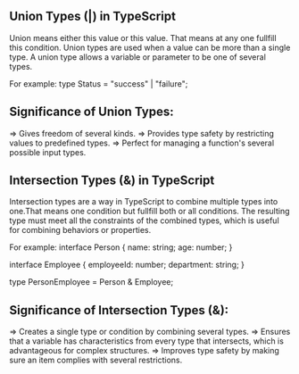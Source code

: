 Union Types (|) in TypeScript
-----------------------------
Union means either this value or this value. That means at any one fullfill this condition. Union types are used when a value can be more than a single type. A union type allows a variable or parameter to be one of several types. 

For example: type Status = "success" | "failure";

Significance of Union Types:
----------------------------
=> Gives freedom of several kinds.
=> Provides type safety by restricting values to predefined types.
=> Perfect for managing a function's several possible input types.

Intersection Types (&) in TypeScript
------------------------------------
Intersection types are a way in TypeScript to combine multiple types into one.That means one condition but fullfill both or all conditions. The resulting type must meet all the constraints of the combined types, which is useful for combining behaviors or properties.

For example:
interface Person {
  name: string;
  age: number;
}

interface Employee {
  employeeId: number;
  department: string;
}

type PersonEmployee = Person & Employee;

Significance of Intersection Types (&):
----------------------------------------
=> Creates a single type or condition by combining several types.
=> Ensures that a variable has characteristics from every type that intersects, which is advantageous for complex structures.
=> Improves type safety by making sure an item complies with several restrictions.